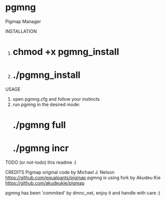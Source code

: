 pgmng
=====

Pigmap Manager

INSTALLATION
1) # chmod +x pgmng_install
2) # ./pgmng_install

USAGE
1) open pgmng.cfg and follow your instincts
2) run pgmng in the desired mode:
    # ./pgmng full
    # ./pgmng incr

TODO (or not-todo)
this readme :)

CREDITS
Pigmap original code by Michael J. Nelson  https://github.com/equalpants/pigmap
pgmng is using fork by Akudeu Kie  https://github.com/akudeukie/pigmap

pgmng has been 'commited' by dmnc_net, enjoy it and handle with care :)